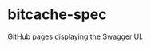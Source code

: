 # bitcache-spec

GitHub pages displaying the [Swagger UI](https://jadwahab.github.io/bitcache-spec/).
